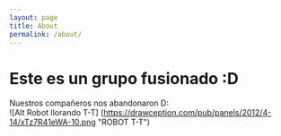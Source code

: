 ```yaml
---
layout: page
title: About
permalink: /about/
---
```


# Este es un grupo fusionado :D

Nuestros compañeros nos abandonaron D: <br>
![Alt Robot llorando T-T] (https://drawception.com/pub/panels/2012/4-14/xTz7R41eWA-10.png "ROBOT T-T")
